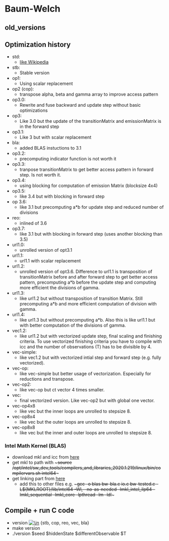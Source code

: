 # Baum-Welch
## old_versions
## Optimization history
- std:
    * [like Wikipedia](https://en.wikipedia.org/wiki/Baum%E2%80%93Welch_algorithm)
- stb:
    * Stable version
- op1: 
	* Using scalar replacement
- op2 (cop):
	* transpose alpha, beta and gamma array to improve access pattern
- op3.0:
	* Rewrite and fuse backward and update step without basic optimizations
- op3:
	* Like 3.0 but the update of the transitionMatrix and emissionMatrix is in the forward step
- op3.1:
	* Like 3 but with scalar replacement
- bla:
    * added BLAS instuctions to 3.1
- op3.2:
	* precomputing indicator function is not worth it
- op3.3:
	* tranpose transitionMatrix to get better access pattern in forward step. Is not worth it.
- op3.4:
	* using blocking for computation of emission Matrix (blocksize 4x4) 
- op3.5:
	* like 3.4 but with blocking in forward step
- op 3.6:
	* like 3.1 but precomputing a*b for update step and reduced number of divisions
- reo:
    * inlined of 3.6
- op3.7:
	* like 3.1 but with blocking in forward step (uses another blocking than 3.5)
- url1.0:
	* unrolled version of opt3.1
- url1.1:
	* url1.1 with scalar replacement
- url1.2:
	* unrolled version of opt3.6. Difference to url1.1 is transposition of transitionMatrix before and after forward step to get better access pattern, precomputing a*b before the update step and computing more efficient the divisions of gamma.
- url1.3:
	* like url1.2 but without transposition of transition Matrix. Still precomputing a*b and more efficient computation of division with gamma.
- url1.4:
	* like url1.3 but without precomputing a*b. Also this is like url1.1 but with better computation of the divisions of gamma.
- vec1.2:
	* like url1.2 but with vectorized update step, final scaling and finishing criteria. To use vectorized finishing criteria you have to compile with icc and the number of observations (T) has to be divisible by 4.
- vec-simple:
	* like vec1.2 but with vectorized intial step and forward step (e.g. fully vectorized).
- vec-op:
	* like vec-simple but better usage of vectorization. Especially for reductions and transpose.
- vec-op2:
	* like vec-op but ct vector 4 times smaller.
- vec:
	* final vectorized version. Like vec-op2 but with global one vector.
- vec-op4x8
	* like vec but the inner loops are unrolled to stepsize 8.
- vec-op8x4
	* like vec but the outer loops are unrolled to stepsize 8.
- vec-op8x8
	* like vec but the inner and outer loops are unrolled to stepsize 8.

### Intel Math Kernel (BLAS)
- download mkl and icc from [here](https://dynamicinstaller.intel.com/system-studio/download)
- get mkl to path with ~~~source /opt/intel/sw_dev_tools/compilers_and_libraries_2020.1.219/linux/bin/compilervars.sh intel64~~~
- get linking part from [here](https://software.intel.com/content/www/us/en/develop/articles/intel-mkl-link-line-advisor.html)
    - add this to other files e.g. ~~~gcc -o blas bw-bla.c io.c bw-tested.c -L${MKLROOT}/lib/intel64 -Wl,--no-as-needed -lmkl_intel_ilp64 -lmkl_sequential -lmkl_core -lpthread -lm -ldl~~~


## Compile +  run C code
- version <a href="https://www.codecogs.com/eqnedit.php?latex=\in" target="_blank"><img src="https://latex.codecogs.com/gif.latex?\in" title="\in" /></a> {stb, cop, reo, vec, bla}
- make version 
- ./version $seed $hiddenState $differentObservable $T

